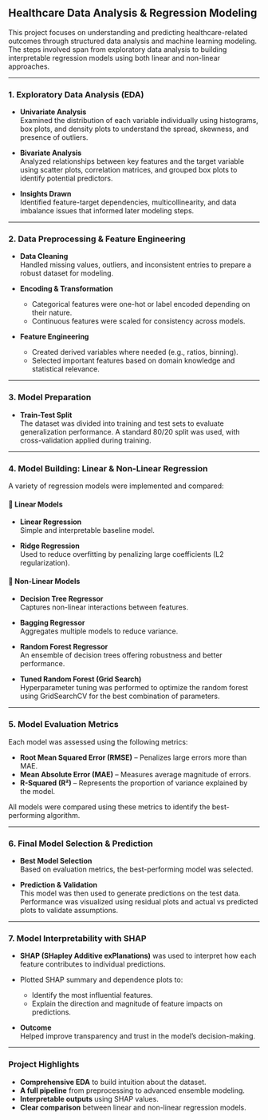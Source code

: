 ## **Healthcare Data Analysis & Regression Modeling**

This project focuses on understanding and predicting healthcare-related outcomes through structured data analysis and machine learning modeling. The steps involved span from exploratory data analysis to building interpretable regression models using both linear and non-linear approaches.

---

### **1. Exploratory Data Analysis (EDA)**

- **Univariate Analysis**  
  Examined the distribution of each variable individually using histograms, box plots, and density plots to understand the spread, skewness, and presence of outliers.

- **Bivariate Analysis**  
  Analyzed relationships between key features and the target variable using scatter plots, correlation matrices, and grouped box plots to identify potential predictors.

- **Insights Drawn**  
  Identified feature-target dependencies, multicollinearity, and data imbalance issues that informed later modeling steps.

---

### **2. Data Preprocessing & Feature Engineering**

- **Data Cleaning**  
  Handled missing values, outliers, and inconsistent entries to prepare a robust dataset for modeling.

- **Encoding & Transformation**
  - Categorical features were one-hot or label encoded depending on their nature.  
  - Continuous features were scaled for consistency across models.

- **Feature Engineering**
  - Created derived variables where needed (e.g., ratios, binning).  
  - Selected important features based on domain knowledge and statistical relevance.

---

### **3. Model Preparation**

- **Train-Test Split**  
  The dataset was divided into training and test sets to evaluate generalization performance. A standard 80/20 split was used, with cross-validation applied during training.

---

### **4. Model Building: Linear & Non-Linear Regression**

A variety of regression models were implemented and compared:

#### 🔷 **Linear Models**
- **Linear Regression**  
  Simple and interpretable baseline model.

- **Ridge Regression**  
  Used to reduce overfitting by penalizing large coefficients (L2 regularization).

#### 🔶 **Non-Linear Models**
- **Decision Tree Regressor**  
  Captures non-linear interactions between features.

- **Bagging Regressor**  
  Aggregates multiple models to reduce variance.

- **Random Forest Regressor**  
  An ensemble of decision trees offering robustness and better performance.

- **Tuned Random Forest (Grid Search)**  
  Hyperparameter tuning was performed to optimize the random forest using GridSearchCV for the best combination of parameters.

---

### **5. Model Evaluation Metrics**

Each model was assessed using the following metrics:

- **Root Mean Squared Error (RMSE)** – Penalizes large errors more than MAE.  
- **Mean Absolute Error (MAE)** – Measures average magnitude of errors.  
- **R-Squared (R²)** – Represents the proportion of variance explained by the model.

All models were compared using these metrics to identify the best-performing algorithm.

---

### **6. Final Model Selection & Prediction**

- **Best Model Selection**  
  Based on evaluation metrics, the best-performing model was selected.

- **Prediction & Validation**  
  This model was then used to generate predictions on the test data.  
  Performance was visualized using residual plots and actual vs predicted plots to validate assumptions.

---

### **7. Model Interpretability with SHAP**

- **SHAP (SHapley Additive exPlanations)** was used to interpret how each feature contributes to individual predictions.  
- Plotted SHAP summary and dependence plots to:  
  - Identify the most influential features.  
  - Explain the direction and magnitude of feature impacts on predictions.

- **Outcome**  
  Helped improve transparency and trust in the model’s decision-making.

---

### **Project Highlights**

- **Comprehensive EDA** to build intuition about the dataset.  
- **A full pipeline** from preprocessing to advanced ensemble modeling.  
- **Interpretable outputs** using SHAP values.  
- **Clear comparison** between linear and non-linear regression models.
